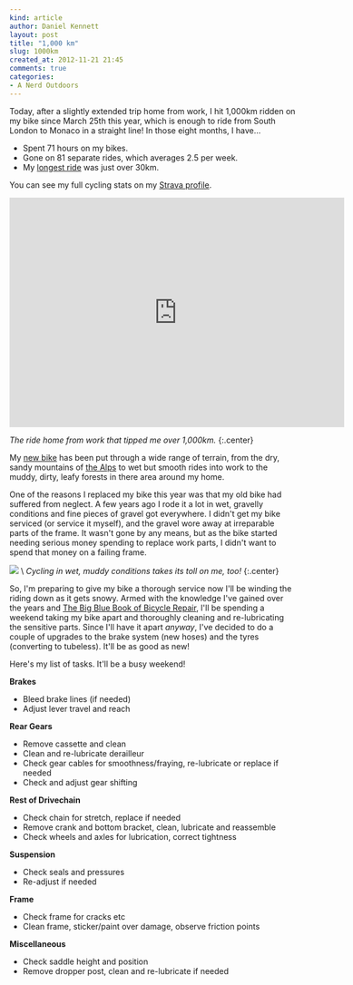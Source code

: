 ```yaml
---
kind: article
author: Daniel Kennett
layout: post
title: "1,000 km"
slug: 1000km
created_at: 2012-11-21 21:45
comments: true
categories: 
- A Nerd Outdoors
---
```


Today, after a slightly extended trip home from work, I hit 1,000km ridden on my bike since March 25th this year, which is enough to ride from South London to Monaco in a straight line! In those eight months, I have…

- Spent 71 hours on my bikes.
- Gone on 81 separate rides, which averages 2.5 per week.
- My [longest ride](http://app.strava.com/rides/13036767) was just over 30km.

You can see my full cycling stats on my [Strava profile](http://app.strava.com/athletes/401933).

<iframe height='405' width='590' frameborder='0' allowtransparency='true' scrolling='no' src='http://app.strava.com/runs/28819085/embed/307db656b437d928402cdb56b9ef8ebea07fb06b' style="display:block; margin: auto;"></iframe>

 *The ride home from work that tipped me over 1,000km.* 
{:.center}

My [new bike](http://ikennd.ac/blog/2012/07/mountain-bikes-plus-mountains-equals-awesome/) has been put through a wide range of terrain, from the dry, sandy mountains of [the Alps](http://ikennd.ac/blog/2012/07/mountain-bikes-plus-mountains-equals-awesome/) to wet but smooth rides into work to the muddy, dirty, leafy forests in there area around my home. 


One of the reasons I replaced my bike this year was that my old bike had suffered from neglect. A few years ago I rode it a lot in wet, gravelly conditions and fine pieces of gravel got everywhere. I didn't get my bike serviced (or service it myself), and the gravel wore away at irreparable parts of the frame. It wasn't gone by any means, but as the bike started needing serious money spending to replace work parts, I didn't want to spend that money on a failing frame.

<img src="http://ikennd.ac/pictures/cycling/muddy.jpg" /> \\
 *Cycling in wet, muddy conditions takes its toll on me, too!* 
{:.center}

So, I'm preparing to give my bike a thorough service now I'll be winding the riding down as it gets snowy. Armed with the knowledge I've gained over the years and [The Big Blue Book of Bicycle Repair](http://www.amazon.com/Park-Tool-BBB-2-Bicycle-Repair/dp/B001B6NAW2/ref=sr_1_1?s=books&ie=UTF8&qid=1353531679&sr=1-1&keywords=Big+Blue+Book+of+Bicycle+Repair), I'll be spending a weekend taking my bike apart and thoroughly cleaning and re-lubricating the sensitive parts. Since I'll have it apart *anyway*, I've decided to do a couple of upgrades to the brake system (new hoses) and the tyres (converting to tubeless). It'll be as good as new!

Here's my list of tasks. It'll be a busy weekend!

**Brakes**

* Bleed brake lines (if needed)
* Adjust lever travel and reach

**Rear Gears**

* Remove cassette and clean
* Clean and re-lubricate derailleur
* Check gear cables for smoothness/fraying, re-lubricate or replace if needed
* Check and adjust gear shifting


**Rest of Drivechain**

* Check chain for stretch, replace if needed
* Remove crank and bottom bracket, clean, lubricate and reassemble
* Check wheels and axles for lubrication, correct tightness

**Suspension**

* Check seals and pressures
* Re-adjust if needed

**Frame**

* Check frame for cracks etc
* Clean frame, sticker/paint over damage, observe friction points

**Miscellaneous**

* Check saddle height and position
* Remove dropper post, clean and re-lubricate if needed
